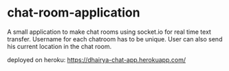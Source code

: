 # chat-room-application

A small application to make chat rooms using socket.io for real time text transfer.
Username for each chatroom has to be unique.
User can also send his current location in the chat room. 

deployed on heroku: 
https://dhairya-chat-app.herokuapp.com/
